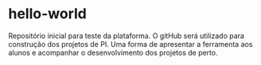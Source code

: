 # hello-world
Repositório inicial para teste da plataforma.
O gitHub será utilizado para construção dos projetos de PI. Uma forma de apresentar a ferramenta aos
alunos e acompanhar o desenvolvimento dos projetos de perto.
